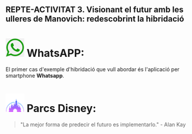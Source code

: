 ## REPTE-ACTIVITAT 3. Visionant el futur amb les ulleres de Manovich: redescobrint la hibridació
# <img src="./whatsapp.png" width="50" height="50">  WhatsAPP:

El primer cas d'exemple d'hibridació que vull abordar és l'aplicació per smartphone **Whatsapp**. 

# <img src="./disney.png" width="50" height="50">  Parcs Disney: 


> "La mejor forma de predecir el futuro es implementarlo." - Alan Kay
